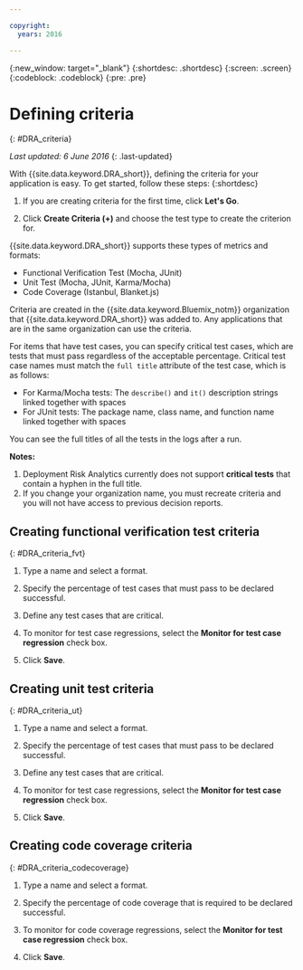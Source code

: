 ```yaml
---

copyright:
  years: 2016

---
```


{:new_window: target="_blank"}
{:shortdesc: .shortdesc}
{:screen: .screen}
{:codeblock: .codeblock}
{:pre: .pre}

# Defining criteria
{: #DRA_criteria}

*Last updated: 6 June 2016*
{: .last-updated}

With {{site.data.keyword.DRA_short}}, defining the criteria for your application is easy. To get started, follow these steps:
{:shortdesc}


1. If you are creating criteria for the first time, click **Let's Go**.

2. Click **Create Criteria (+)** and choose the test type to create the criterion for.

  {{site.data.keyword.DRA_short}} supports these types of metrics and formats:
  
  * Functional Verification Test (Mocha, JUnit)
  * Unit Test (Mocha, JUnit, Karma/Mocha)
  * Code Coverage (Istanbul, Blanket.js)

  Criteria are created in the {{site.data.keyword.Bluemix_notm}} organization that {{site.data.keyword.DRA_short}} was added to. Any applications that are in the same organization can use the criteria.
  
  For items that have test cases, you can specify critical test cases, which are tests that must pass regardless of the acceptable percentage. Critical test case names must match the `full title` attribute of the test case, which is as follows:    
  
  * For Karma/Mocha tests: The `describe()` and `it()` description strings linked together with spaces
  * For JUnit tests: The package name, class name, and function name linked together with spaces    

  You can see the full titles of all the tests in the logs after a run.  

  **Notes:**  
  1. Deployment Risk Analytics currently does not support **critical tests** that contain a hyphen in the full  title.    
  2. If you change your organization name, you must recreate criteria and you will not have access to previous decision reports.

## Creating functional verification test criteria
{: #DRA_criteria_fvt}

1. Type a name and select a format.

2. Specify the percentage of test cases that must pass to be declared successful.

3. Define any test cases that are critical.

4. To monitor for test case regressions, select the **Monitor for test case regression** check box.

5. Click **Save**.


## Creating unit test criteria
{: #DRA_criteria_ut}

1. Type a name and select a format.

2. Specify the percentage of test cases that must pass to be declared successful.

3. Define any test cases that are critical.

4. To monitor for test case regressions, select the **Monitor for test case regression** check box.

5. Click **Save**.


## Creating code coverage criteria
{: #DRA_criteria_codecoverage}

1. Type a name and select a format.

2. Specify the percentage of code coverage that is required to be declared successful.

3. To monitor for code coverage regressions, select the **Monitor for test case regression** check box.

4. Click **Save**.
